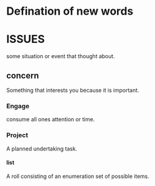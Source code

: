 # Defination of new words

# ISSUES

some situation or event that thought about.
## concern
Something that interests you because it is important.

### Engage

consume all ones attention or time.
### Project

A planned undertaking task.

#### list
A roll consisting of an enumeration set of possible items.